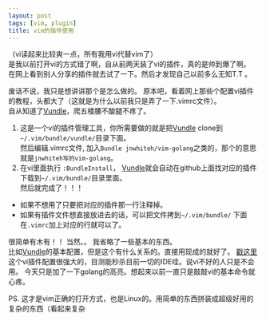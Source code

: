 ```yaml
---
layout: post
tags: [vim, plugin]
title: vim的插件使用
---
```


（vi读起来比较爽一点，所有我用vi代替vim了）  
是我以前打开vi的方式错了啊，自从前两天装了vi的插件，真的是帅到爆了啊。  
在网上看到别人分享的插件就去试了一下。然后才发现自己以前多么无知T.T 。

废话不说，我只是想讲讲那个是怎么做的。 
原本吧，看着网上那些个配置vi插件的教程，头都大了（这就是为什么以前我只是弄了一下.vimrc文件）。  
自从知道了[Vundle][0]，爬五楼腰不酸腿不疼了。  
1. 这是一个vi的插件管理工具，你所需要做的就是把[Vundle][0] clone到`~/.vim/bundle/vundle/`目录下面。  
然后编辑.vimrc文件, 加入`Bundle jnwhiteh/vim-golang`之类的，那个的意思就是`jnwhiteh写的vim-golang`。  
2. 在vi里面执行 `:BundleInstall`， [Vundle][0]就会自动在github上面找对应的插件下载到`~/.vim/bundle/`目录里面。  
然后就完成了！！！

- 如果不想用了只要把对应的插件那一行注释掉。
- 如果有插件文件想直接放进去的话，可以把文件拷到`~/.vim/bundle/`
下面在`.vimrc`加上对应的行就可以了。  

很简单有木有！！
当然。。 我省略了一些基本的东西。  
比如[Vundle][0]的基本配置，但是这个有什么关系的。直接用现成的就好了。
[戳这里](https://github.com/lintianzhi/dot-vimrc.git)  
这个vi插件配置很强大的，目测能秒杀目前一切的IDE哇。说vi不好的人只是不会用。
今天只是加了一下golang的高亮。想起来以前一直只是敲敲vi的基本命令就心疼。

PS. 这才是vim正确的打开方式，也是Linux的。用简单的东西拼装成超级好用的复杂的东西（看起来复杂  

[0]: https://github.com/gmarik/vundle
